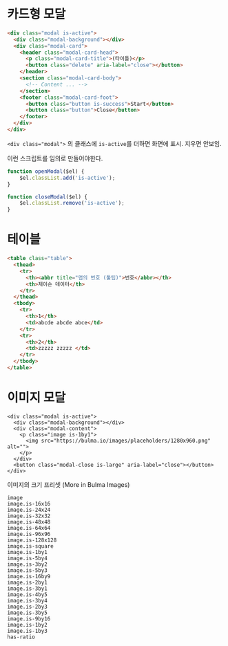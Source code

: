 
# 카드형 모달

``` html
<div class="modal is-active">
  <div class="modal-background"></div>
  <div class="modal-card">
    <header class="modal-card-head">
      <p class="modal-card-title">(타이틀)</p>
      <button class="delete" aria-label="close"></button>
    </header>
    <section class="modal-card-body">
      <!-- Content ... -->
    </section>
    <footer class="modal-card-foot">
      <button class="button is-success">Start</button>
      <button class="button">Close</button>
    </footer>
  </div>
</div>
```

```<div class="modal">``` 의 클래스에  ```is-active```를 더하면 화면에 표시. 지우면 안보임.

이런 스크립트를 임의로 만들어야한다.

``` javascript
function openModal($el) {
    $el.classList.add('is-active');
}

function closeModal($el) {
    $el.classList.remove('is-active');
}
```

# 테이블

``` html
<table class="table">
  <thead>
    <tr>
      <th><abbr title="맵의 번호 (툴팁)">번호</abbr></th>
      <th>제이슨 데이터</th>
    </tr>
  </thead>
  <tbody>
    <tr>
      <th>1</th>
      <td>abcde abcde abce</td>
    </tr>
    <tr>
      <th>2</th>
      <td>zzzzz zzzzz </td>
    </tr>
  </tbody>
</table>
```

# 이미지 모달

```
<div class="modal is-active">
  <div class="modal-background"></div>
  <div class="modal-content">
    <p class="image is-1by1">
      <img src="https://bulma.io/images/placeholders/1280x960.png" alt="">
    </p>
  </div>
  <button class="modal-close is-large" aria-label="close"></button>
</div>
```

이미지의 크기 프리셋 (More in Bulma Images)

```
image
image.is-16x16
image.is-24x24
image.is-32x32
image.is-48x48
image.is-64x64
image.is-96x96
image.is-128x128
image.is-square
image.is-1by1
image.is-5by4
image.is-3by2
image.is-5by3
image.is-16by9
image.is-2by1
image.is-3by1
image.is-4by5
image.is-3by4
image.is-2by3
image.is-3by5
image.is-9by16
image.is-1by2
image.is-1by3
has-ratio
```